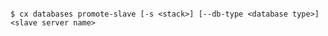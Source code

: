 <!-- layout:code post: databases_usage -->

```

$ cx databases promote-slave [-s <stack>] [--db-type <database type>] <slave server name>

```
